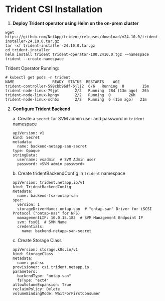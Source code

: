 # Trident CSI Installation

1. **Deploy Trident operator using Helm on the on-prem cluster**
```
wget https://github.com/NetApp/trident/releases/download/v24.10.0/trident-installer-24.10.0.tar.gz
tar -xf trident-installer-24.10.0.tar.gz
cd trident-installer
helm install trident trident-operator-100.2410.0.tgz -–namespace trident --create-namespace
```
Trident Operator Running:
```
# kubectl get pods -n trident
NAME                 READY  STATUS  RESTARTS    AGE
trident-controller-598cbb96df-6jlj2  6/6   Running  0        15m
trident-node-linux-79jpt       2/2   Running  284 (13m ago)  26h
trident-node-linux-kpnqv       2/2   Running  0        26h
trident-node-linux-sch5x       2/2   Running  6 (15m ago)   21m
```
2. **Configure Trident Backend**

   a. Create a `secret` for SVM admin user and password in `trident` namespace
    ```
    apiVersion: v1
    kind: Secret
    metadata:
      name: backend-netapp-san-secret
    type: Opaque
    stringData:
      username: vsadmin  # SVM Admin user
      password: <SVM admin password>
    ```
   b. Create tridentBackendConfig in `trident` namespace
    ```
    apiVersion: trident.netapp.io/v1
    kind: TridentBackendConfig
    metadata:
      name: backend-fsx-ontap-san
    spec:
      version: 1
      storageDriverName: ontap-san  # "ontap-san" Driver for iSCSI Protocol ("ontap-nas" for NFS)
      managementLIF: 10.0.15.182  # SVM Management Endpoint IP
      svm: fsx01  # SVM Name
      credentials: 
        name: backend-netapp-san-secret
    ```
   c. Create Storage Class
    ```
    apiVersion: storage.k8s.io/v1
    kind: StorageClass
    metadata:
      name: pcd-sc
    provisioner: csi.trident.netapp.io
    parameters:
      backendType: "ontap-san"
      fsType: "ext4"
    allowVolumeExpansion: True
    reclaimPolicy: Delete
    volumeBindingMode: WaitForFirstConsumer
    ```
